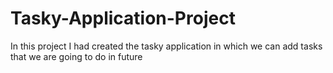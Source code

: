 # Tasky-Application-Project
In this project I had created the tasky application in which we can add tasks that we are going to do in future
